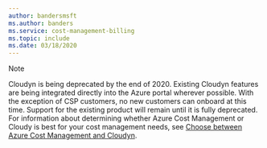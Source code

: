 ```yaml
---
author: bandersmsft
ms.author: banders
ms.service: cost-management-billing
ms.topic: include
ms.date: 03/18/2020
---
```


> [!NOTE]
> Cloudyn is being deprecated by the end of 2020. Existing Cloudyn features are being integrated directly into the Azure portal wherever possible. With the exception of CSP customers, no new customers can onboard at this time. Support for the existing product will remain until it is fully deprecated. For information about determining whether Azure Cost Management or Cloudy is best for your cost management needs, see [Choose between Azure Cost Management and Cloudyn](../articles/cost-management-billing/costs/choose-between-azure-cost-management-cloudyn.md).